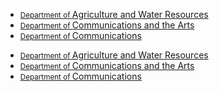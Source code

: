 <ul class="au-keyword-list au-link-list">
	<li>
		<a href="#">
			<small class="au-keyword-list__small">Department of </small>Agriculture and Water Resources
		</a>
	</li>
	<li>
		<a href="#">
			<small class="au-keyword-list__small">Department of </small>Communications and the Arts
		</a>
	</li>
	<li>
		<a href="#">
			<small class="au-keyword-list__small">Department of </small>Communications
		</a>
	</li>
</ul>


<div class="au-body au-body--dark">
  <ul class="au-keyword-list au-keyword-list--dark au-link-list">
  	<li>
  		<a href="#">
  			<small class="au-keyword-list__small">Department of </small>Agriculture and Water Resources
  		</a>
  	</li>
  	<li>
  		<a href="#">
  			<small class="au-keyword-list__small">Department of </small>Communications and the Arts
  		</a>
  	</li>
  	<li>
  		<a href="#">
  			<small class="au-keyword-list__small">Department of </small>Communications
  		</a>
  	</li>
  </ul>
</div>
